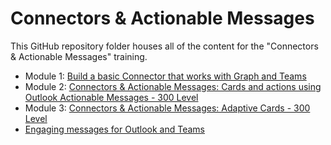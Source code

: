 # Connectors & Actionable Messages

This GitHub repository folder houses all of the content for the "Connectors & Actionable Messages" training.

- Module 1: [Build a basic Connector that works with Graph and Teams](./01%20Build%20a%20basic%20Connector)
- Module 2: [Connectors & Actionable Messages: Cards and actions using Outlook Actionable Messages - 300 Level](./02%20Cards%20and%20Actions)
- Module 3: [Connectors & Actionable Messages: Adaptive Cards - 300 Level](./03%20Adaptive%20Cards)
- [Engaging messages for Outlook and Teams](./Engaging%20messages%20for%20Outlook%20and%20Teams)